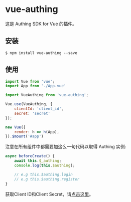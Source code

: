 # vue-authing

这是 Authing SDK for Vue 的插件。

## 安装

``` shell
$ npm install vue-authing --save
```

## 使用

``` javascript
import Vue from 'vue';
import App from './App.vue'

import VueAuthing from 'vue-authing';

Vue.use(VueAuthing, {
	clientId: 'client_id',
	secret: 'secret'
});

new Vue({
    render: h => h(App),
}).$mount('#app')

```

注意在所有组件中都需要加这么一句代码以取得 Authing 实例:

``` javascript
async beforeCreate() {
    await this.$_authing;
    console.log(this.$authing);

    // e.g this.$authing.login
    // e.g this.$authing.register
}
```

获取Client ID和Client Secret，请[点击这里](https://docs.authing.cn/#/quick_start/howto)。
